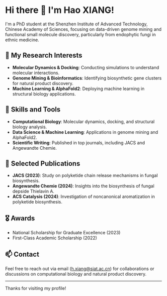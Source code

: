 # Hi there 👋 I'm Hao XIANG!

I'm a PhD student at the Shenzhen Institute of Advanced Technology, Chinese Academy of Sciences, focusing on data-driven genome mining and functional small molecule discovery, particularly from endophytic fungi in ethnic medicine.

## 🧬 My Research Interests
- **Molecular Dynamics & Docking**: Conducting simulations to understand molecular interactions.
- **Genome Mining & Bioinformatics**: Identifying biosynthetic gene clusters for natural product discovery.
- **Machine Learning & AlphaFold2**: Deploying machine learning in structural biology applications.

## 💼 Skills and Tools
- **Computational Biology**: Molecular dynamics, docking, and structural biology analysis.
- **Data Science & Machine Learning**: Applications in genome mining and AlphaFold2.
- **Scientific Writing**: Published in top journals, including JACS and Angewandte Chemie.

## 📜 Selected Publications
- **JACS (2023)**: Study on polyketide chain release mechanisms in fungal biosynthesis.
- **Angewandte Chemie (2024)**: Insights into the biosynthesis of fungal depside Thielavin A.
- **ACS Catalysis (2024)**: Investigation of noncanonical aromatization in polyketide biosynthesis.

## 🎖️ Awards
- National Scholarship for Graduate Excellence (2023)
- First-Class Academic Scholarship (2022)

## 📫 Contact
Feel free to reach out via email (h.xiang@siat.ac.cn) for collaborations or discussions on computational biology and natural product discovery.

---
Thanks for visiting my profile!
